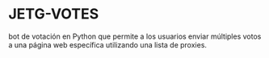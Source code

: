 # JETG-VOTES
bot de votación en Python que permite a los usuarios enviar múltiples votos a una página web específica utilizando una lista de proxies.
